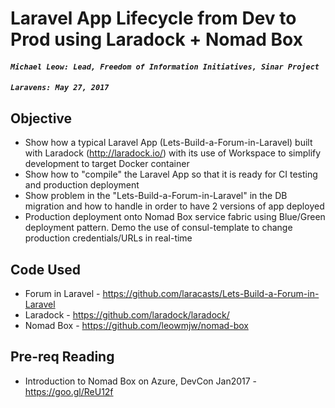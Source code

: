 # Laravel App Lifecycle from Dev to Prod using Laradock + Nomad Box

#### _`Michael Leow: Lead, Freedom of Information Initiatives, Sinar Project`_
#### _`Laravens: May 27, 2017`_

## Objective

- Show how a typical Laravel App (Lets-Build-a-Forum-in-Laravel) built with Laradock (http://laradock.io/) with its use of Workspace to simplify development to target Docker container
- Show how to "compile" the Laravel App so that it is ready for CI testing and production deployment
- Show problem in the "Lets-Build-a-Forum-in-Laravel" in the DB migration and how to handle in order to have 2 versions of app deployed
- Production deployment onto Nomad Box service fabric using Blue/Green deployment pattern.  Demo the use of consul-template to change production credentials/URLs in real-time

## Code Used

- Forum in Laravel - https://github.com/laracasts/Lets-Build-a-Forum-in-Laravel
- Laradock - https://github.com/laradock/laradock/
- Nomad Box - https://github.com/leowmjw/nomad-box


## Pre-req Reading

- Introduction to Nomad Box on Azure, DevCon Jan2017 - https://goo.gl/ReU12f
